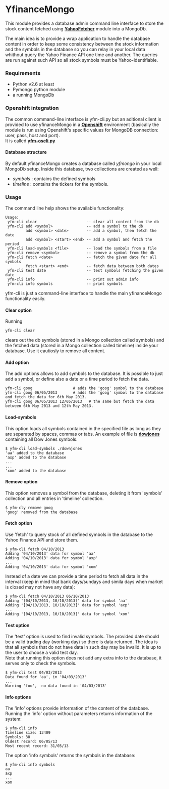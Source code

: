 YfinanceMongo
==============

This module provides a database admin command line interface to store the stock content fetched using 
__[YahooFetcher](http://www.github.com/figurebelow/YahooFetcher)__ module into a MongoDb.

The main idea is to provide a wrap application to handle the database content in order to keep some consistency between the 
stock information and the symbols in the database so you can relay in your local data whithout query the Yahoo Finance API one time and another.
The queries are run against such API so all stock symbols must be Yahoo-identifiable.

### Requirements
* Python v2.6 at least
* Pymongo python module
* a running MongoDb 

### Openshift integration

The common command-line interface is yfm-cli.py but an aditional client is provided to use yfinanceMongo in  a 
__[Openshift](http://www.openshift.com)__ environment (basically the module is run using Openshift's specific values for
MongoDB connection: user, pass, host and port).<br>
It is called __[yfm-oscli.py](https://github.com/figurebelow/yfinanceMongo/blob/master/yfm-oscli.py)__

#### Database structure

By default yfinanceMongo creates a database called _yfmongo_ in your local MongoDb setup.
Inside this database, two collections are created as well: 
* _symbols_ : contains the defined symbols
* _timeline_ : contains the tickers for the symbols.

### Usage
The command line help shows the available functionality:
```
Usage:
 yfm-cli clear                      -- clear all content from the db
 yfm-cli add <symbol>               -- add a symbol to the db
         add <symbol> <date>        -- add a symbol, then fetch the date
         add <symbol> <start> <end> -- add a symbol and fetch the period
 yfm-cli load-symbols <file>        -- load the symbols from a file
 yfm-cli remove <symbol>            -- remove a symbol from the db
 yfm-cli fetch <date>               -- fetch the given date for all symbols
         fetch <start> <end>        -- fetch data between both dates
 yfm-cli test date                  -- test symbols fetching the given date
 yfm-cli info                       -- print out admin info
 yfm-cli info symbols               -- print symbols

```

yfm-cli is just a command-line interface to handle the main yfinanceMongo functionality easily.

#### Clear option

Running

```
yfm-cli clear
```
clears out the db symbols (stored in a Mongo collection called symbols) and 
the fetched data (stored in a Mongo collection called timeline) inside your database.
Use it cautiosly to remove all content.

#### Add option

The add options allows to add symbols to the database. It is possible to just add a symbol, or define also
a date or a time period to fetch the data.

```
yfm-cli goog                  # adds the 'goog' symbol to the database
yfm-cli goog 06/05/2013       # adds the 'goog' symbol to the database and fetch the data for 6th May 2013.
yfm-cli goog 06/05/2013 12/05/2013   # the same but fetch the data between 6th May 2013 and 12th May 2013.
```

#### Load-symbols

This option loads all symbols contained in the specified file as long as they are separated by spaces, commas or tabs.
An example of file is __[dowjones](https://github.com/figurebelow/yfinanceMongo/blob/master/dowjones)__ containing all Dow Jones
symbols.

```
$ yfm-cli load-symbols ./downjones
'aa' added to the database
'axp' added to the database
...
...
'xom' added to the database
```

#### Remove option

This option removes a symbol from the database, deleting it from 'symbols' collection and all entries in 'timeline' collection.

```
$ yfm-cly remove goog
'goog' removed from the database
```

#### Fetch option

Use 'fetch' to query stock of all defined symbols in the database to the Yahoo Finance API and store them.

```
$ yfm-cli fetch 04/10/2013
Adding '04/10/2013' data for symbol 'aa'
Adding '04/10/2013' data for symbol 'axp'
...
Adding '04/10/2013' data for symbol 'xom'

```

Instead of a date we can provide a time period to fetch all data in the interval 
(keep in mind that bank days/sundays and simila days when market is closed may not have any data):

```
$ yfm-cli fetch 04/10/2013 06/10/2013
Adding '[04/10/2013, 10/10/2013]' data for symbol 'aa'
Adding '[04/10/2013, 10/10/2013]' data for symbol 'axp'
...
Adding '[04/10/2013, 10/10/2013]' data for symbol 'xom'
```

#### Test option

The 'test' option is used to find invalid symbols. 
The provided date should be a valid trading day (working day) so there is data returned. The idea is that all symbols 
that do not have data in such day may be invalid.
It is up to the user to choose a valid test day.<br>
Note that running this option does not add any extra info to the database, it serves only to check the symbols.
```
$ yfm-cli test 04/03/2013
Data found for 'aa', in '04/03/2013'
...
Warning 'foo',  no data found in '04/03/2013'
```

#### Info options
The 'info' options provide information of the content of the database.
Running the 'info' option without parameters returns information of the system:

```
$ yfm-cli info
Timeline size: 13409
Symbols: 30
Oldest record: 06/05/13
Most recent record: 31/05/13
```

The option 'info symbols' returns the symbols in the database:

```
$ yfm-cli info symbols
aa
axp
...
xom
```
